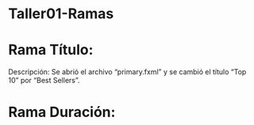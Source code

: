 # Taller01-Ramas

# Rama Título:
Descripción: Se abrió el archivo “primary.fxml” y se cambió el título “Top 10” por “Best Sellers”.

# Rama Duración: